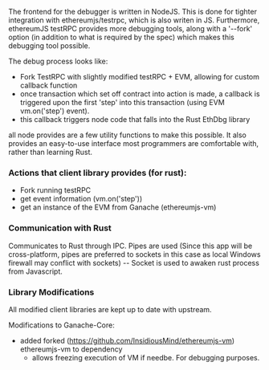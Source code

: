 The frontend for the debugger is written in NodeJS. This is done for tighter integration with ethereumjs/testrpc, which is also writen in JS. Furthermore, ethereumJS testRPC provides more debugging tools, along with a '--fork' option (in addition to what is required by the spec) which makes this debugging tool possible.


The debug process looks like:

- Fork TestRPC with slightly modified testRPC + EVM, allowing for custom callback function
- once transaction which set off contract into action is made, a callback is triggered upon the first 'step' into this transaction (using EVM vm.on('step') event). 
- this callback triggers node code that falls into the Rust EthDbg library

all node provides are a few utility functions to make this possible. It also provides an easy-to-use interface most programmers are comfortable with, rather than learning Rust.


### Actions that client library provides (for rust):

- Fork running testRPC
- get event information (vm.on('step'))
- get an instance of the EVM from Ganache (ethereumjs-vm)

### Communication with Rust

Communicates to Rust through IPC. 
Pipes are used (Since this app will be cross-platform, 
pipes are preferred to sockets in this case as local Windows firewall may conflict with sockets)
-- Socket is used to awaken rust process from Javascript.


### Library Modifications

All modified client libraries are kept up to date with upstream.

Modifications to Ganache-Core:
- added forked (https://github.com/InsidiousMind/ethereumjs-vm) ethereumjs-vm to dependency
  - allows freezing execution of VM if needbe. For debugging purposes.
